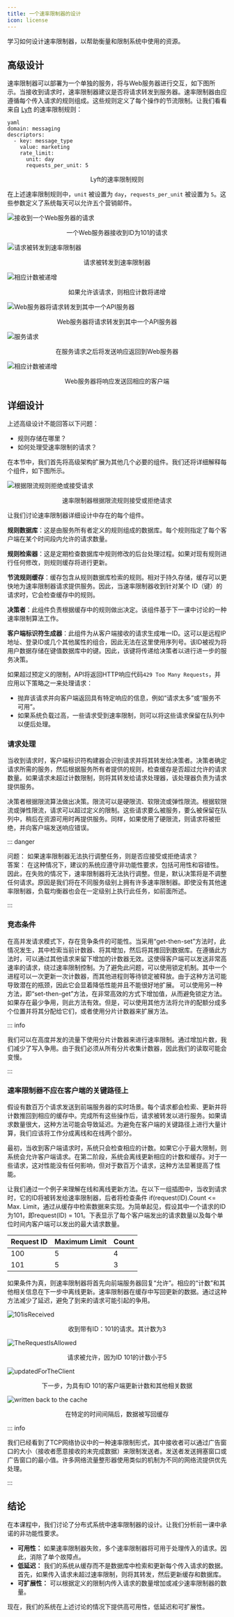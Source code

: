 ```yaml
---
title: 一个速率限制器的设计
icon: license
---
```


学习如何设计速率限制器，以帮助衡量和限制系统中使用的资源。

## 高级设计

速率限制器可以部署为一个单独的服务，将与Web服务器进行交互，如下图所示。当接收到请求时，速率限制器建议是否将请求转发到服务器。速率限制器由应遵循每个传入请求的规则组成。这些规则定义了每个操作的节流限制。让我们看看来自 [Lyft](https://github.com/envoyproxy/ratelimit) 的速率限制规则：

```
yaml
domain: messaging
descriptors:
  - key: message_type
    value: marketing
    rate_limit:
      unit: day
      requests_per_unit: 5
```

<center>Lyft的速率限制规则</center>

在上述速率限制规则中，`unit` 被设置为 `day`，`requests_per_unit` 被设置为 `5`。这些参数定义了系统每天可以允许五个营销邮件。

![接收到一个Web服务器的请求](/img/19-Rate%20Limiter/ReceivedByOneOfTheWebServers.png)

<center>一个Web服务器接收到ID为101的请求</center>

![请求被转发到速率限制器](/img/19-Rate%20Limiter/TheRequestIsForwardedToTheRateLimiter.png)

<center>请求被转发到速率限制器</center>

![相应计数被递增](/img/19-Rate%20Limiter/CorrespondingCountIsIncremented.png)

<center>如果允许该请求，则相应计数将递增</center>

![Web服务器将请求转发到其中一个API服务器](/img/19-Rate%20Limiter/TheWebServerForwardsTheRequestToOneOfTheAPIServers.png)

<center>Web服务器将请求转发到其中一个API服务器</center>

![服务请求](/img/19-Rate%20Limiter/ServingTheRequest.png)

<center>在服务请求之后将发送响应返回到Web服务器</center>

![相应计数被递增](/img/19-Rate%20Limiter/CorrespondingCountIsIncremented.png)

<center>Web服务器将响应发送回相应的客户端</center>

## 详细设计

上述高级设计不能回答以下问题：

- 规则存储在哪里？
- 如何处理受速率限制的请求？

在本节中，我们首先将高级架构扩展为其他几个必要的组件。我们还将详细解释每个组件，如下图所示。

![根据限流规则拒绝或接受请求](/img/19-Rate%20Limiter/rejectsRequestsBasedOnThrottleRules.png)

<center>速率限制器根据限流规则接受或拒绝请求</center>

让我们讨论速率限制器详细设计中存在的每个组件。

**规则数据库**：这是由服务所有者定义的规则组成的数据库。每个规则指定了每个客户端在某个时间段内允许的请求数量。

**规则检索器**：这是定期检查数据库中规则修改的后台处理过程。如果对现有规则进行任何修改，则规则缓存将进行更新。

**节流规则缓存**：缓存包含从规则数据库检索的规则。相对于持久存储，缓存可以更快地为速率限制器请求提供服务。因此，当速率限制器收到针对某个 ID（键）的请求时，它会检查缓存中的规则。

**决策者**：此组件负责根据缓存中的规则做出决定。该组件基于下一课中讨论的一种速率限制算法工作。

**客户端标识符生成器**：此组件为从客户端接收的请求生成唯一ID。这可以是远程IP地址、登录ID或几个其他属性的组合，因此无法在这里使用序列号。该ID被视为将用户数据存储在键值数据库中的键。因此，该键将传递给决策者以进行进一步的服务决策。

如果超过预定义的限制，API将返回HTTP响应代码`429 Too Many Requests`，并应用以下策略之一来处理请求：  

- 抛弃该请求并向客户端返回具有特定响应的信息，例如“请求太多”或“服务不可用”。  
- 如果系统负载过高，一些请求受到速率限制，则可以将这些请求保留在队列中以便后处理。  

### 请求处理  
当收到请求时，客户端标识符构建器会识别请求并将其转发给决策者。决策者确定请求所需的服务，然后根据服务所有者提供的规则，检查缓存是否超过允许的请求数量。如果请求未超过计数限制，则将其转发给请求处理器，该处理器负责为请求提供服务。

决策者根据限流算法做出决策。限流可以是硬限流、软限流或弹性限流。根据软限流或弹性限流，请求可以超过定义的限制。这些请求要么被服务，要么被保留在队列中，稍后在资源可用时再提供服务。同样，如果使用了硬限流，则请求将被拒绝，并向客户端发送响应错误。

::: danger

问题：
如果速率限制器无法执行调整任务，则是否应接受或拒绝请求？    
答案：
在这种情况下，建议的系统应遵守非功能性要求，包括可用性和容错性。因此，在失败的情况下，速率限制器将无法执行调整。但是，默认决策将是不调整任何请求。原因是我们将在不同服务级别上拥有许多速率限制器。即使没有其他速率限制器，负载均衡器也会在一定级别上执行此任务，如前面所述。 

::: 

### 竞态条件  
在高并发请求模式下，存在竞争条件的可能性。当采用“get-then-set”方法时，此情况发生，其中检索当前计数器、将其增加，然后将其推回到数据库。在遵循此方法时，可以通过其他请求来留下增加的计数器无效。这使得客户端可以发送非常高速率的请求，绕过速率限制控制。为了避免此问题，可以使用锁定机制。其中一个进程可以一次更新一次计数器，而其他进程则等待锁定被释放。由于这种方法可能导致潜在的瓶颈，因此它会显着降低性能并且不能很好地扩展。 
可以使用另一种方法，即“set-then-get”方法，在非常高效的方式下增加值，从而避免锁定方法。如果存在最少争用，则此方法有效。但是，可以使用其他方法将允许的配额分成多个位置并将其分配给它们，或者使用分片计数器来扩展方法。  

::: info

我们可以在高度并发的流量下使用分片计数器来进行速率限制。通过增加片数，我们减少了写入争用。由于我们必须从所有分片收集计数器，因此我们的读取可能会变慢。  

:::

### 速率限制器不应在客户端的关键路径上  
假设有数百万个请求发送到前端服务器的实时场景。每个请求都会检索、更新并将计数推回到相应的缓存中。完成所有这些操作后，请求被转发以进行服务。如果请求数量很大，这种方法可能会导致延迟。为避免在客户端的关键路径上进行大量计算，我们应该将工作分成离线和在线两个部分。

最初，当收到客户端请求时，系统只会检查相应的计数。如果它小于最大限制，则系统会允许客户端请求。在第二阶段，系统会离线更新相应的计数和缓存。对于一些请求，这对性能没有任何影响，但对于数百万个请求，这种方法显著提高了性能。

让我们通过一个例子来理解在线和离线更新方法。在以下一组插图中，当收到请求时，它的ID将被转发给速率限制器，后者将检查条件 if(request(ID).Count <= Max. Limit，通过从缓存中检索数据来实现。为简单起见，假设其中一个请求的ID为101，即request(ID) = 101。下表显示了每个客户端发出的请求数量以及每个单位时间内客户端可以发出的最大请求数量。

| Request ID | Maximum Limit | Count |
| ---------- | ------------- | ----- |
| 100        | 5             | 4     |
| 101        | 5             | 3     |

如果条件为真，则速率限制器将首先向前端服务器回复“允许”。相应的“计数”和其他相关信息在下一步中离线更新。速率限制器在缓存中写回更新的数据。通过这种方法减少了延迟，避免了到来的请求可能引起的争用。

![101isReceived](/img/19-Rate%20Limiter/101isReceived.png)

<center>收到带有ID：101的请求。其计数为3</center>

![TheRequestIsAllowed](/img/19-Rate%20Limiter/TheRequestIsAllowed.png)

<center>请求被允许，因为ID 101的计数小于5</center>

![updatedForTheClient](/img/19-Rate%20Limiter/updatedForTheClient.png)

<center>下一步，为具有ID 101的客户端更新计数和其他相关数据</center>

![written back to the cache](/img/19-Rate%20Limiter/written%20back%20to%20the%20cache.png)

<center>在特定的时间间隔后，数据被写回缓存</center>

::: info

我们已经看到了TCP网络协议中的一种速率限制形式，其中接收者可以通过广告窗口的大小（接收者愿意接收的未完成数据）来限制发送者。发送者发送拥塞窗口或广告窗口的最小值。许多网络流量整形器使用类似的机制为不同的网络流提供优先处理。

:::

## 结论
在本课程中，我们讨论了分布式系统中速率限制器的设计。让我们分析前一课中承诺的非功能性要求。
- **可用性：** 如果速率限制器失败，多个速率限制器将可用于处理传入的请求。因此，消除了单个故障点。
- **低延迟：** 我们的系统从缓存而不是数据库中检索和更新每个传入请求的数据。首先，如果传入请求未超过速率限制，则将其转发，然后更新缓存和数据库。
- **可扩展性：** 可以根据定义的限制内传入请求的数量增加或减少速率限制器的数量。

现在，我们的系统在上述讨论的情况下提供高可用性，低延迟和可扩展性。